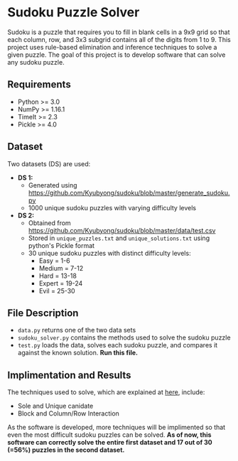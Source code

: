 # Sudoku Puzzle Solver
Sudoku is a puzzle that requires you to fill in blank cells in a 9x9 grid so that each column, row, and 3x3 subgrid contains all of the digits from 1 to 9. This project uses rule-based elimination and inference techniques to solve a given puzzle. The goal of this project is to develop software that can solve any sudoku puzzle.

## Requirements
  * Python >= 3.0
  * NumPy >= 1.16.1
  * TimeIt >= 2.3 
  * Pickle >= 4.0
  
## Dataset
Two datasets (DS) are used:
 * **DS 1:** 
    - Generated using https://github.com/Kyubyong/sudoku/blob/master/generate_sudoku.py
    - 1000 unique sudoku puzzles with varying difficulty levels
 * **DS 2:**
    * Obtained from https://github.com/Kyubyong/sudoku/blob/master/data/test.csv
    * Stored in `unique_puzzles.txt` and `unique_solutions.txt` using python's Pickle format
    * 30 unique sudoku puzzles with distinct difficulty levels: 
      * Easy = 1-6
      * Medium = 7-12
      * Hard = 13-18
      * Expert = 19-24
      * Evil = 25-30
      
## File Description
 * `data.py` returns one of the two data sets
 * `sudoku_solver.py` contains the methods used to solve the sudoku puzzle
 * `test.py` loads the data, solves each sudoku puzzle, and compares it against the known solution. **Run this file.**
 
## Implimentation and Results
The techniques used to solve, which are explained at [here](https://www.kristanix.com/sudokuepic/sudoku-solving-techniques.php), include: 

 * Sole and Unique canidate
 * Block and Column/Row Interaction 
 
As the software is developed, more techniques will be implimented so that even the most difficult sudoku puzzles can be solved. **As of now, this software can correctly solve the entire first dataset and 17 out of 30 (=56%) puzzles in the second dataset.**
